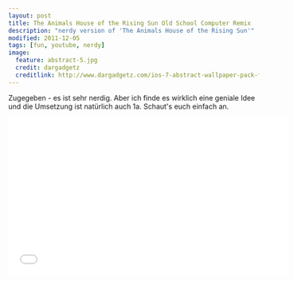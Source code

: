 ```yaml
---
layout: post
title: The Animals House of the Rising Sun Old School Computer Remix
description: "nerdy version of 'The Animals House of the Rising Sun'"
modified: 2011-12-05
tags: [fun, youtube, nerdy]
image:
  feature: abstract-5.jpg
  credit: dargadgetz
  creditlink: http://www.dargadgetz.com/ios-7-abstract-wallpaper-pack-for-iphone-5-and-ipod-touch-retina/
---
```


Zugegeben - es ist sehr nerdig. Aber ich finde es wirklich eine geniale
Idee und die Umsetzung ist natürlich auch 1a. Schaut's euch einfach an.


<iframe width="560" height="315" src="//www.youtube.com/embed/w68qZ8JvBds#!" frameborder="0"> </iframe>
